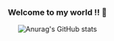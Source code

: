 <div align="center">

### Welcome to my world !! 👋
![Anurag's GitHub stats](https://github-readme-stats.vercel.app/api?username=SHCho5921&show_icons=true&theme=radical)
</div>
